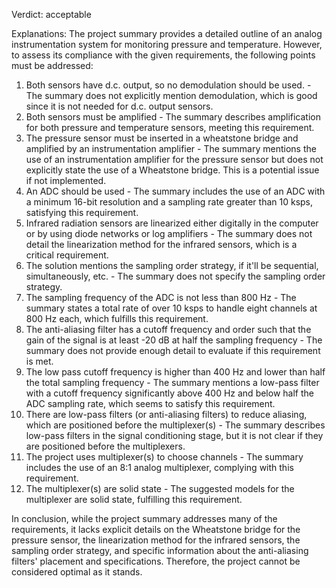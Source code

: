 Verdict: acceptable

Explanations: 
The project summary provides a detailed outline of an analog instrumentation system for monitoring pressure and temperature. However, to assess its compliance with the given requirements, the following points must be addressed:

1. Both sensors have d.c. output, so no demodulation should be used. - The summary does not explicitly mention demodulation, which is good since it is not needed for d.c. output sensors.
2. Both sensors must be amplified - The summary describes amplification for both pressure and temperature sensors, meeting this requirement.
3. The pressure sensor must be inserted in a wheatstone bridge and amplified by an instrumentation amplifier - The summary mentions the use of an instrumentation amplifier for the pressure sensor but does not explicitly state the use of a Wheatstone bridge. This is a potential issue if not implemented.
4. An ADC should be used - The summary includes the use of an ADC with a minimum 16-bit resolution and a sampling rate greater than 10 ksps, satisfying this requirement.
5. Infrared radiation sensors are linearized either digitally in the computer or by using diode networks or log amplifiers - The summary does not detail the linearization method for the infrared sensors, which is a critical requirement.
6. The solution mentions the sampling order strategy, if it'll be sequential, simultaneously, etc. - The summary does not specify the sampling order strategy.
7. The sampling frequency of the ADC is not less than 800 Hz - The summary states a total rate of over 10 ksps to handle eight channels at 800 Hz each, which fulfills this requirement.
8. The anti-aliasing filter has a cutoff frequency and order such that the gain of the signal is at least -20 dB at half the sampling frequency - The summary does not provide enough detail to evaluate if this requirement is met.
9. The low pass cutoff frequency is higher than 400 Hz and lower than half the total sampling frequency - The summary mentions a low-pass filter with a cutoff frequency significantly above 400 Hz and below half the ADC sampling rate, which seems to satisfy this requirement.
10. There are low-pass filters (or anti-aliasing filters) to reduce aliasing, which are positioned before the multiplexer(s) - The summary describes low-pass filters in the signal conditioning stage, but it is not clear if they are positioned before the multiplexers.
11. The project uses multiplexer(s) to choose channels - The summary includes the use of an 8:1 analog multiplexer, complying with this requirement.
12. The multiplexer(s) are solid state - The suggested models for the multiplexer are solid state, fulfilling this requirement.

In conclusion, while the project summary addresses many of the requirements, it lacks explicit details on the Wheatstone bridge for the pressure sensor, the linearization method for the infrared sensors, the sampling order strategy, and specific information about the anti-aliasing filters' placement and specifications. Therefore, the project cannot be considered optimal as it stands.